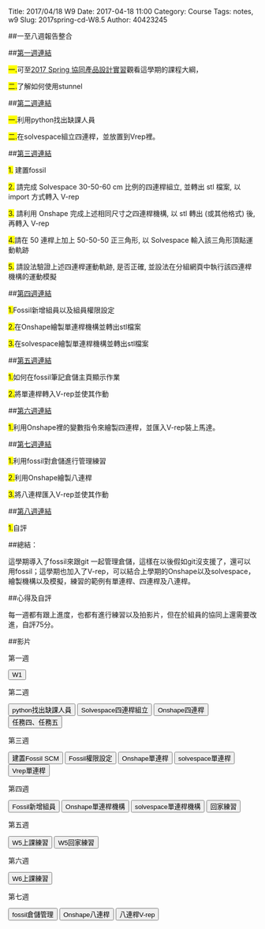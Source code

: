 Title: 2017/04/18 W9
Date: 2017-04-18 11:00
Category: Course
Tags: notes, w9
Slug: 2017spring-cd-W8.5
Author: 40423245

##一至八週報告整合

<!-- PELICAN_END_SUMMARY -->

##<a href="https://40423245.github.io/2017springcd_hw/blog/2017spring-cd-W1.html">第一週連結</a>

<span style="background-color: #ffff00">一.</span>可至<a href="http://mde.tw/2017springcd/blog/2017spring-cd.html">2017 Spring 協同產品設計實習</a>觀看這學期的課程大綱，

<span style="background-color: #ffff00">二.</span>了解如何使用stunnel

##<a href="https://40423245.github.io/2017springcd_hw/blog/2017spring-cd-W2.html">第二週連結</a>

<span style="background-color: #ffff00">一.</span>利用python找出缺課人員

<span style="background-color: #ffff00">二.</span>在solvespace組立四連桿，並放置到Vrep裡。

##<a href="https://40423245.github.io/2017springcd_hw/blog/2017spring-cd-W3.html">第三週連結</a>

<span style="background-color: #ffff00">1.</span>
建置fossil

<span style="background-color: #ffff00">2.</span> 請完成 Solvespace 30-50-60 cm 比例的四連桿組立, 並轉出 stl 檔案, 以 import 方式轉入 V-rep

<span style="background-color: #ffff00">3.</span> 請利用 Onshape 完成上述相同尺寸之四連桿機構, 以 stl 轉出 (或其他格式) 後, 再轉入 V-rep

<span style="background-color: #ffff00">4.</span>請在 50 連桿上加上 50-50-50 正三角形, 以 Solvespace 輸入該三角形頂點運動軌跡

<span style="background-color: #ffff00">5.</span> 請設法驗證上述四連桿運動軌跡, 是否正確, 並設法在分組網頁中執行該四連桿機構的運動模擬

##<a href="https://40423245.github.io/2017springcd_hw/blog/2017spring-cd-W4.html">第四週連結</a>

<span style="background-color: #ffff00">1.</span>Fossil新增組員以及組員權限設定

<span style="background-color: #ffff00">2.</span>在Onshape繪製單連桿機構並轉出stl檔案

<span style="background-color: #ffff00">3.</span>在solvespace繪製單連桿機構並轉出stl檔案

##<a href="https://40423245.github.io/2017springcd_hw/blog/2017spring-cd-W5.html">第五週連結</a>

<span style="background-color: #ffff00">1.</span>如何在fossil筆記倉儲主頁顯示作業

<span style="background-color: #ffff00">2.</span>將單連桿轉入V-rep並使其作動

##<a href="https://40423245.github.io/2017springcd_hw/blog/2017spring-cd-W6.html">第六週連結</a>

<span style="background-color: #ffff00">1.</span>利用Onshape裡的變數指令來繪製四連桿，並匯入V-rep裝上馬達。

##<a href="https://40423245.github.io/2017springcd_hw/blog/2017spring-cd-W7.html">第七週連結</a>

<span style="background-color: #ffff00">1.</span>利用fossil對倉儲進行管理練習

<span style="background-color: #ffff00">2.</span>利用Onshape繪製八連桿

<span style="background-color: #ffff00">3.</span>將八連桿匯入V-rep並使其作動

##<a href="https://40423245.github.io/2017springcd_hw/blog/2017spring-cd-W8.html">第八週連結</a>

<span style="background-color: #ffff00">1.</span>自評

##總結：

這學期導入了fossil來跟git 一起管理倉儲，這樣在以後假如git沒支援了，還可以用fossil；這學期也加入了V-rep，可以結合上學期的Onshape以及solvespace，繪製機構以及模擬，練習的範例有單連桿、四連桿及八連桿。

##心得及自評

每一週都有跟上進度，也都有進行練習以及拍影片，但在於組員的協同上還需要改進，自評75分。

##影片

第一週

<button onClick="lity('https://vimeo.com/205656178')"><span class="glyphicon glyphicon-facetime-video"></span>W1</button> 

第二週

<button onClick="lity('https://vimeo.com/206845385')"><span class="glyphicon glyphicon-facetime-video"></span>python找出缺課人員</button> 
<button onClick="lity('https://vimeo.com/207629426')"><span class="glyphicon glyphicon-facetime-video"></span>Solvespace四連桿組立</button> 
<button onClick="lity('https://vimeo.com/207626453')"><span class="glyphicon glyphicon-facetime-video"></span>Onshape四連桿</button> 
<button onClick="lity('https://vimeo.com/207920094')"><span class="glyphicon glyphicon-facetime-video"></span>任務四、任務五</button> 

第三週

<button onClick="lity('https://vimeo.com/208311391')"><span class="glyphicon glyphicon-facetime-video"></span>建置Fossil SCM</button> 
<button onClick="lity('https://vimeo.com/208973584')"><span class="glyphicon glyphicon-facetime-video"></span>Fossil權限設定</button> 
<button onClick="lity('https://vimeo.com/208973817')"><span class="glyphicon glyphicon-facetime-video"></span> Onshape單連桿</button> 
<button onClick="lity('https://vimeo.com/208973989')"><span class="glyphicon glyphicon-facetime-video"></span> solvespace單連桿</button> 
<button onClick="lity('https://vimeo.com/208974147')"><span class="glyphicon glyphicon-facetime-video"></span> Vrep單連桿</button> 

第四週

<button onClick="lity('https://vimeo.com/208973584')"><span class="glyphicon glyphicon-facetime-video"></span> Fossil新增組員</button> 
<button onClick="lity('https://vimeo.com/208973817')"><span class="glyphicon glyphicon-facetime-video"></span> Onshape單連桿機構</button> 
<button onClick="lity('https://vimeo.com/208973989')"><span class="glyphicon glyphicon-facetime-video"></span> solvespace單連桿機構</button> 
<button onClick="lity('https://vimeo.com/208974147')"><span class="glyphicon glyphicon-facetime-video"></span>回家練習
</button> 

第五週

<button onClick="lity('https://vimeo.com/210093581')"><span class="glyphicon glyphicon-facetime-video"></span>W5上課練習
</button> 
<button onClick="lity('https://vimeo.com/210037771')"><span class="glyphicon glyphicon-facetime-video"></span>W5回家練習
</button> 

第六週

<button onClick="lity('https://vimeo.com/211471124')"><span class="glyphicon glyphicon-facetime-video"></span>W6上課練習
</button> 

第七週

<button onClick="lity('https://vimeo.com/212450094')"><span class="glyphicon glyphicon-facetime-video"></span>fossil倉儲管理
</button> 
<button onClick="lity('https://vimeo.com/212448923')"><span class="glyphicon glyphicon-facetime-video"></span>Onshape八連桿
</button> 
<button onClick="lity('https://vimeo.com/212447799')"><span class="glyphicon glyphicon-facetime-video"></span>八連桿V-rep
</button> 